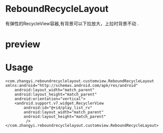 # ReboundRecycleLayout
有弹性的RecycleView容器,有背景可以下拉放大，上拉时背景不动 .
# preview


# Usage
  
```
<com.zhangyi.reboundrecyclelayout.customview.ReboundRecycleLayout xmlns:android="http://schemas.android.com/apk/res/android"
    android:layout_width="match_parent"
    android:layout_height="match_parent"
    android:orientation="vertical">
    <android.support.v7.widget.RecyclerView
        android:id="@+id/play_list_rv"
        android:layout_width="match_parent"
        android:layout_height="match_parent"
         />
</com.zhangyi.reboundrecyclelayout.customview.ReboundRecycleLayout>
```



